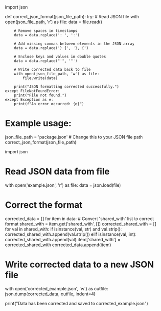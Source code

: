 import json

def correct_json_format(json_file_path):
    try:
        # Read JSON file
        with open(json_file_path, 'r') as file:
            data = file.read()
        
        # Remove spaces in timestamps
        data = data.replace(': ', ':')
        
        # Add missing commas between elements in the JSON array
        data = data.replace('} {', '}, {')
        
        # Enclose keys and values in double quotes
        data = data.replace("'", '"')
        
        # Write corrected data back to file
        with open(json_file_path, 'w') as file:
            file.write(data)
        
        print("JSON formatting corrected successfully.")
    except FileNotFoundError:
        print("File not found.")
    except Exception as e:
        print(f"An error occurred: {e}")

# Example usage:
json_file_path = 'package.json'  # Change this to your JSON file path
correct_json_format(json_file_path)








import json

# Read JSON data from file
with open('example.json', 'r') as file:
    data = json.load(file)

# Correct the format
corrected_data = []
for item in data:
    # Convert 'shared_with' list to correct format
    shared_with = item.get('shared_with', [])
    corrected_shared_with = []
    for val in shared_with:
        if isinstance(val, str) and val.strip():
            corrected_shared_with.append(val.strip())
        elif isinstance(val, int):
            corrected_shared_with.append(val)
    item['shared_with'] = corrected_shared_with
    corrected_data.append(item)

# Write corrected data to a new JSON file
with open('corrected_example.json', 'w') as outfile:
    json.dump(corrected_data, outfile, indent=4)

print("Data has been corrected and saved to corrected_example.json")
